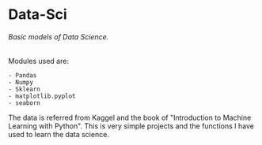 # Data-Sci
###### Basic models of Data Science.

Modules used are:
```
- Pandas
- Numpy
- Sklearn
- matplotlib.pyplot
- seaborn
```
The data is referred from Kaggel and the book of "Introduction to Machine Learning with Python".
This is very simple projects and the functions I have used to learn the data science.
